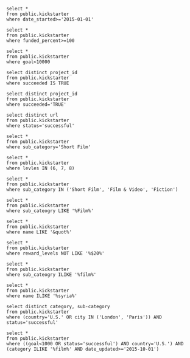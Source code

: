     select * 
    from public.kickstarter
    where date_started>='2015-01-01'
    
    select * 
    from public.kickstarter
    where funded_percent>=100
    
    select *
    from public.kickstarter
    where goal<10000
    
    select distinct project_id
    from public.kickstarter
    where succeeded IS TRUE
    
    select distinct project_id
    from public.kickstarter
    where succeeded='TRUE'

    select distinct url
    from public.kickstarter
    where status='successful'
    
    select *
    from public.kickstarter
    where sub_category='Short Film'
    
    select *
    from public.kickstarter
    where levles IN (6, 7, 8)
    
    select *
    from public.kickstarter
    where sub_category IN ('Short Film', 'Film & Video', 'Fiction')
    
    select *
    from public.kickstarter
    where sub_cateogry LIKE '%Film%'
    
    select *
    from public.kickstarter
    where name LIKE '&quot%'
    
    select *
    from public.kickstarter
    where reward_levels NOT LIKE '%$20%'
    
    select *
    from public.kickstarter
    where sub_cateogry ILIKE '%film%'
    
    select *
    from public.kickstarter
    where name ILIKE '%syria%'
    
    select distinct category, sub-category
    from public.kickstarter
    where (country='U.S.' OR city IN ('London', 'Paris')) AND status='successful'
    
    select *
    from public.kickstarter
    where ((goal<1000 OR status='successful') AND country='U.S.') AND (category ILIKE '%film%' AND date_updated>='2015-10-01')
